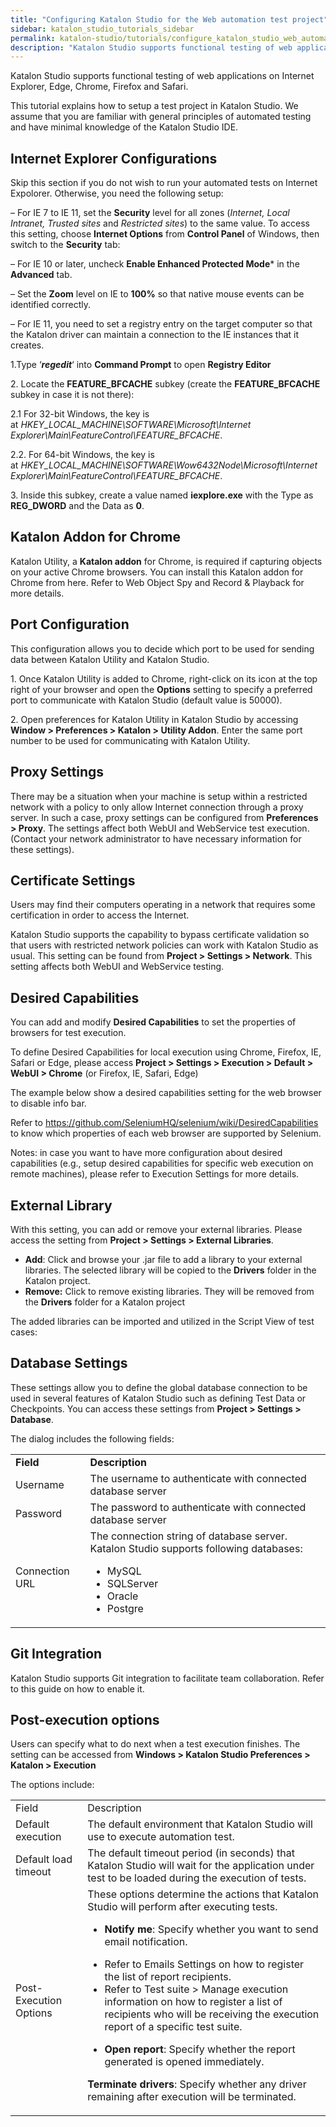 ```yaml
---
title: "Configuring Katalon Studio for the Web automation test project"
sidebar: katalon_studio_tutorials_sidebar
permalink: katalon-studio/tutorials/configure_katalon_studio_web_automation_test_project.html
description: "Katalon Studio supports functional testing of web applications on many browsers. This tutorial explains how to setup a test project in Katalon Studio."
---
```

Katalon Studio supports functional testing of web applications on Internet Explorer, Edge, Chrome, Firefox and Safari.  
  
This tutorial explains how to setup a test project in Katalon Studio. We assume that you are familiar with general principles of automated testing and have minimal knowledge of the Katalon Studio IDE.

Internet Explorer Configurations
--------------------------------

Skip this section if you do not wish to run your automated tests on Internet Expolorer. Otherwise, you need the following setup:

– For IE 7 to IE 11, set the **Security** level for all zones (_Internet, Local Intranet, Trusted sites_ and _Restricted sites_) to the same value. To access this setting, choose **Internet Options** from **Control Panel** of Windows, then switch to the **Security** tab:

– For IE 10 or later, uncheck **Enable Enhanced Protected Mode*** in the **Advanced** tab.

– Set the **Zoom** level on IE to **100%** so that native mouse events can be identified correctly.

– For IE 11, you need to set a registry entry on the target computer so that the Katalon driver can maintain a connection to the IE instances that it creates.

1.Type ‘**_regedit_**‘ into **Command Prompt** to open **Registry Editor**

2\. Locate the **FEATURE_BFCACHE** subkey (create the **FEATURE_BFCACHE** subkey in case it is not there):

2.1 For 32-bit Windows, the key is at _HKEY\_LOCAL\_MACHINE\\SOFTWARE\\Microsoft\\Internet Explorer\\Main\\FeatureControl\\FEATURE_BFCACHE_.

2.2. For 64-bit Windows, the key is at _HKEY\_LOCAL\_MACHINE\\SOFTWARE\\Wow6432Node\\Microsoft\\Internet Explorer\\Main\\FeatureControl\\FEATURE_BFCACHE_.

3\. Inside this subkey, create a value named **iexplore.exe** with the Type as **REG_DWORD** and the Data as **0**.

Katalon Addon for Chrome
------------------------

Katalon Utility, a **Katalon addon** for Chrome, is required if capturing objects on your active Chrome browsers. You can install this Katalon addon for Chrome from here. Refer to Web Object Spy and Record & Playback for more details.

Port Configuration
------------------

This configuration allows you to decide which port to be used for sending data between Katalon Utility and Katalon Studio.

1. Once Katalon Utility is added to Chrome, right-click on its icon at the top right of your browser and open the **Options** setting to specify a preferred port to communicate with Katalon Studio (default value is 50000).

2\. Open preferences for Katalon Utility in Katalon Studio by accessing **Window > Preferences > Katalon > Utility Addon**. Enter the same port number to be used for communicating with Katalon Utility.

Proxy Settings
--------------

There may be a situation when your machine is setup within a restricted network with a policy to only allow Internet connection through a proxy server. In such a case, proxy settings can be configured from **Preferences > Proxy**. The settings affect both WebUI and WebService test execution. (Contact your network administrator to have necessary information for these settings).

Certificate Settings
--------------------

Users may find their computers operating in a network that requires some certification in order to access the Internet.

Katalon Studio supports the capability to bypass certificate validation so that users with restricted network policies can work with Katalon Studio as usual. This setting can be found from **Project > Settings > Network**. This setting affects both WebUI and WebService testing.

Desired Capabilities
--------------------

You can add and modify **Desired Capabilities** to set the properties of browsers for test execution.

To define Desired Capabilities for local execution using Chrome, Firefox, IE, Safari or Edge, please access **Project > Settings > Execution > Default > WebUI > Chrome** (or Firefox, IE, Safari, Edge)

The example below show a desired capabilities setting for the web browser to disable info bar.

Refer to https://github.com/SeleniumHQ/selenium/wiki/DesiredCapabilities to know which properties of each web browser are supported by Selenium.

Notes: in case you want to have more configuration about desired capabilities (e.g., setup desired capabilities for specific web execution on remote machines), please refer to Execution Settings for more details.

External Library
----------------

With this setting, you can add or remove your external libraries. Please access the setting from **Project > Settings > External Libraries**.

*   **Add**: Click and browse your .jar file to add a library to your external libraries. The selected library will be copied to the **Drivers** folder in the Katalon project.
*   **Remove:** Click to remove existing libraries. They will be removed from the **Drivers** folder for a Katalon project

The added libraries can be imported and utilized in the Script View of test cases:

Database Settings
-----------------

These settings allow you to define the global database connection to be used in several features of Katalon Studio such as defining Test Data or Checkpoints. You can access these settings from **Project > Settings > Database**.

The dialog includes the following fields:

<table><tbody><tr><td><strong>Field</strong></td><td><strong>Description</strong></td></tr><tr><td><span>Username</span></td><td><span>The username to authenticate with connected database server</span></td></tr><tr><td><span>Password</span></td><td><span>The password to authenticate with connected database server</span></td></tr><tr><td><span>Connection URL</span></td><td><span>The connection string of database server. Katalon Studio supports following databases:</span><p></p><ul><li><span>MySQL</span></li><li><span>SQLServer</span></li><li><span>Oracle</span></li><li><span>Postgre</span></li></ul></td></tr></tbody></table>

Git Integration
---------------

Katalon Studio supports Git integration to facilitate team collaboration. Refer to this guide on how to enable it.

Post-execution options
----------------------

Users can specify what to do next when a test execution finishes. The setting can be accessed from **Windows > Katalon Studio Preferences > Katalon > Execution**

The options include:

<table><tbody><tr><td>Field</td><td>Description</td></tr><tr><td><span>Default execution</span></td><td><span>The default environment that Katalon Studio will use to execute automation test.</span></td></tr><tr><td><span>Default load timeout</span></td><td><span>The default timeout period (in seconds) that Katalon Studio will wait for the application under test to be loaded during the execution of tests.</span></td></tr><tr><td><span>Post-Execution Options</span></td><td><span>These options determine the actions that Katalon Studio will perform after executing tests.</span><p></p><ul><li><b>Notify me</b><span>: Specify whether you want to send email notification.</span></li></ul><ul><li><span>Refer to </span><span><a><span>Emails Settings</span></a></span><span> on how to register the list of report recipients.</span></li><li><span>Refer to </span><span><a><span>Test suite &gt; Manage execution information</span></a></span><span> on how to register a list of recipients who will be receiving the execution report of a specific test suite.</span></li></ul><ul><li><b>Open report</b><span>: Specify whether the report generated is opened immediately.</span></li></ul><p><b>Terminate drivers</b><span>: Specify whether any driver remaining after execution will be terminated.</span></p></td></tr></tbody></table>